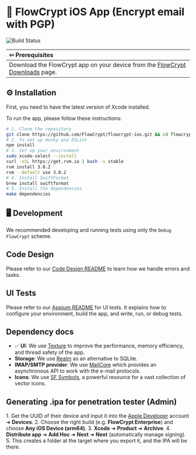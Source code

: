 # 📱 FlowCrypt iOS App (Encrypt email with PGP)

![Build Status](https://flowcrypt.semaphoreci.com/badges/flowcrypt-ios.svg?key=9bd38bf4-4a38-4cb3-b551-38302af1eb07)

| &#8678; Prerequisites                                                                                          |
|:---------------------------------------------------------------------------------------------------------------|
| Download the FlowCrypt app on your device from the [FlowCrypt Downloads](https://flowcrypt.com/download) page. |

## ⚙️ Installation

First, you need to have the latest version of Xcode installed.

To run the app, please follow these instructions:

```sh
# 1. Clone the repository
git clone https://github.com/FlowCrypt/flowcrypt-ios.git && cd flowcrypt-ios
# 2. To set up Husky and ESLint
npm install
# 3. Set up your environment
sudo xcode-select --install
curl -sSL https://get.rvm.io | bash -s stable
rvm install 3.0.2
rvm --default use 3.0.2
# 4. Install SwiftFormat
brew install swiftformat
# 5. Install the dependencies
make dependencies
```

## 🖥️ Development

We recommended developing and running tests using only the `Debug FlowCrypt` scheme.

## Code Design

Please refer to our [Code Design README](./code-design.md) to learn how we handle errors and tasks.

## UI Tests

Please refer to our [Appium README](./appium/README.md) for UI tests. It explains how to configure your environment, build the app, and write, run, or debug tests.

## Dependency docs

- ✅ **UI**: We use [Texture](https://texturegroup.org/docs/getting-started.html) to improve the performance, memory efficiency, and thread safety of the app.
- **Storage**: We use [Realm](https://www.mongodb.com/docs/realm/sdk/swift/realm-database/) as an alternative to SQLite.
- **IMAP/SMTP provider**: We use [MailCore](http://libmailcore.com/api/objc/index.html) which provides an asynchronous API to work with the e-mail protocols.
- **Icons**: We use [SF Symbols](https://developer.apple.com/sf-symbols/), a powerful resource for a vast collection of vector icons.

## Generating .ipa for penetration tester (Admin)

1\. Get the UUID of their device and input it into the [Apple Developer](https://developer.apple.com/account/) account &#10140; **Devices**.
2\. Choose the right build (e.g. **FlowCrypt Enterprise**) and choose **Any iOS Device (arm64)**.
3\. **Xcode** &#10140; **Product** &#10140; **Archive**.
4\. **Distribute app** &#10140; **Add Hoc** &#10140; **Next** &#10140; **Next** (automatically manage signing).
5\. This creates a folder at the target where you export it, and the IPA will be there.
